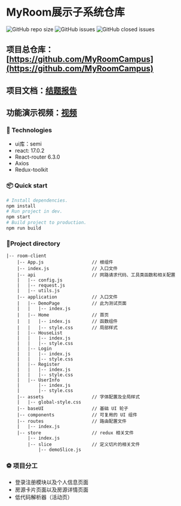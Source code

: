 
# MyRoom展示子系统仓库
![GitHub repo size](https://img.shields.io/github/repo-size/MyRoomCampus/room-client?style=flat-square)
![GitHub issues](https://img.shields.io/github/issues/MyRoomCampus/room-client?style=flat-square)
![GitHub closed issues](https://img.shields.io/github/issues-closed/MyRoomCampus/room-client?style=flat-square)

## 项目总仓库：[https://github.com/MyRoomCampus](https://github.com/MyRoomCampus)

## 项目文档：[结题报告](https://bytedancecampus1.feishu.cn/docx/doxcnrgjBuEHmJOl2HJju17R9tf)

## 功能演示视频：[视频](https://bytedancecampus1.feishu.cn/minutes/obcngeuwo1q656k7m62915rh)

### 🚀 Technologies
- ui库：semi
- react: 17.0.2
- React-router 6.3.0
- Axios
- Redux-toolkit

### 📦 Quick start
```sh
# Install dependencies.
npm install
# Run project in dev.
npm start
# Build project to production.
npm run build
```

### 🌲Project directory
```
|-- room-client
    |-- App.js                  // 根组件
    |-- index.js                // 入口文件
    |-- api                     // 网路请求代码、工具类函数和相关配置
    |   |-- config.js
    |   |-- request.js
    |   |-- utils.js
    |-- application             // 入口文件
    |   |-- DemoPage            // 此为测试页面
    |   |   |-- index.js
    |   |-- Home                // 首页
    |   |   |-- index.js        // 函数组件
    |   |   |-- style.css       // 局部样式
    |   |-- HouseList
    |   |   |-- index.js
    |   |   |-- style.css
    |   |-- Login
    |   |   |-- index.js
    |   |   |-- style.css
    |   |-- Register
    |   |   |-- index.js
    |   |   |-- style.css
    |   |-- UserInfo
    |       |-- index.js
    |       |-- style.css
    |-- assets                  // 字体配置及全局样式
    |   |-- global-style.css
    |-- baseUI                  // 基础 UI 轮子
    |-- components              // 可复用的 UI 组件
    |-- routes                  // 路由配置文件
    |   |-- index.js
    |-- store                   // redux 相关文件
        |-- index.js
        |-- slice               // 定义切片的相关文件
            |-- demoSlice.js
```

### ⚽️ 项目分工
- 登录注册模块以及个人信息页面
- 房源卡片页面以及房源详情页面
- 低代码解析器（活动页）
